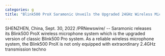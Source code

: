 ```yaml
---
categories: g
title: "Blink500 ProX Saramonic Unveils the Upgraded 24GHz Wireless Microphone System"
---
```

SHENZHEN, China, Sept. 30, 2022 /PRNewswire/ -- Saramonic releases its Blink500 ProX wireless microphone system which is the upgraded version of classic Blink500 Pro system. As a reliable wireless microphone system, the Blink500 ProX is not only equipped with extraordinary 2.4GHz transmission techno